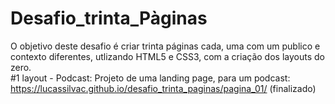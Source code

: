 # Desafio_trinta_Pàginas

O objetivo deste desafio é criar trinta páginas cada, uma com um publico e contexto diferentes, utlizando HTML5 e CSS3, com a criação dos layouts do zero.<br>
#1 layout - Podcast: Projeto de uma landing page, para um podcast:<br>
https://lucassilvac.github.io/desafio_trinta_paginas/pagina_01/ (finalizado)
